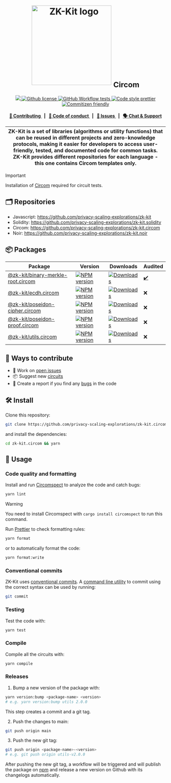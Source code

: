 <p align="center">
    <h1 align="center">
      <picture>
        <source media="(prefers-color-scheme: light)" srcset="https://github.com/privacy-scaling-explorations/zk-kit.circom/assets/11427903/75a1b761-34b7-47e9-b7a7-6ed9a8044a8f">
        <source media="(prefers-color-scheme: dark)" srcset="https://github.com/privacy-scaling-explorations/zk-kit.circom/assets/11427903/efd24510-3cff-4c7e-b660-b27b961d797e">
        <img width="250" alt="ZK-Kit logo" src="https://github.com/privacy-scaling-explorations/zk-kit.circom/assets/11427903/75a1b761-34b7-47e9-b7a7-6ed9a8044a8f">
      </picture>
      <sub>Circom</sub> 
    </h1>
</p>

<p align="center">
    <a href="https://github.com/privacy-scaling-explorations" target="_blank">
        <img src="https://img.shields.io/badge/project-PSE-blue.svg?style=flat-square">
    </a>
    <a href="https://github.com/privacy-scaling-explorations/zk-kit.circom/blob/main/LICENSE">
        <img alt="Github license" src="https://img.shields.io/github/license/privacy-scaling-explorations/zk-kit.circom.svg?style=flat-square">
    </a>
    <a href="https://github.com/privacy-scaling-explorations/zk-kit.circom/actions?query=workflow%3Atests">
        <img alt="GitHub Workflow tests" src="https://img.shields.io/github/actions/workflow/status/privacy-scaling-explorations/zk-kit.circom/tests.yml?branch=main&label=test&style=flat-square&logo=github">
    </a>
    <a href="https://prettier.io/">
        <img alt="Code style prettier" src="https://img.shields.io/badge/code%20style-prettier-f8bc45?style=flat-square&logo=prettier">
    </a>
    <a href="http://commitizen.github.io/cz-cli/">
        <img alt="Commitizen friendly" src="https://img.shields.io/badge/commitizen-friendly-586D76?style=flat-square">
    </a>
</p>

<div align="center">
    <h4>
        <a href="/CONTRIBUTING.md">
            👥 Contributing
        </a>
        <span>&nbsp;&nbsp;|&nbsp;&nbsp;</span>
        <a href="/CODE_OF_CONDUCT.md">
            🤝 Code of conduct
        </a>
        <span>&nbsp;&nbsp;|&nbsp;&nbsp;</span>
        <a href="https://github.com/privacy-scaling-explorations/zk-kit.circom/issues/new/choose">
            🔎 Issues
        </a>
        <span>&nbsp;&nbsp;|&nbsp;&nbsp;</span>
        <a href="https://appliedzkp.org/discord">
            🗣️ Chat &amp; Support
        </a>
    </h4>
</div>

| ZK-Kit is a set of libraries (algorithms or utility functions) that can be reused in different projects and zero-knowledge protocols, making it easier for developers to access user-friendly, tested, and documented code for common tasks. ZK-Kit provides different repositories for each language - this one contains Circom templates only. |
| ------------------------------------------------------------------------------------------------------------------------------------------------------------------------------------------------------------------------------------------------------------------------------------------------------------------------------------------------ |

> [!IMPORTANT]  
> Installation of [Circom](https://docs.circom.io/getting-started/installation/) required for circuit tests.

## 🗂️ Repositories

-   Javascript: https://github.com/privacy-scaling-explorations/zk-kit
-   Solidity: https://github.com/privacy-scaling-explorations/zk-kit.solidity
-   Circom: https://github.com/privacy-scaling-explorations/zk-kit.circom
-   Noir: https://github.com/privacy-scaling-explorations/zk-kit.noir

## 📦 Packages

<table>
    <th>Package</th>
    <th>Version</th>
    <th>Downloads</th>
    <th>Audited</th>
    <tbody>
        <tr>
            <td>
                <a href="https://github.com/privacy-scaling-explorations/zk-kit.circom/tree/main/packages/binary-merkle-root">
                    @zk-kit/binary-merkle-root.circom
                </a>
            </td>
            <td>
                <!-- NPM version -->
                <a href="https://npmjs.org/package/@zk-kit/binary-merkle-root.circom">
                    <img src="https://img.shields.io/npm/v/@zk-kit/binary-merkle-root.circom.svg?style=flat-square" alt="NPM version" />
                </a>
            </td>
            <td>
                <!-- Downloads -->
                <a href="https://npmjs.org/package/@zk-kit/binary-merkle-root.circom">
                    <img src="https://img.shields.io/npm/dm/@zk-kit/binary-merkle-root.circom.svg?style=flat-square" alt="Downloads" />
                </a>
            </td>
            <td>
                <a href="https://semaphore.pse.dev/Semaphore_4.0.0_Audit.pdf">
                    ✔️
                </a>
            </td>
        </tr>
        <tr>
            <td>
                <a href="https://github.com/privacy-scaling-explorations/zk-kit.circom/tree/main/packages/ecdh">
                    @zk-kit/ecdh.circom
                </a>
            </td>
            <td>
                <!-- NPM version -->
                <a href="https://npmjs.org/package/@zk-kit/ecdh.circom">
                    <img src="https://img.shields.io/npm/v/@zk-kit/ecdh.circom.svg?style=flat-square" alt="NPM version" />
                </a>
            </td>
            <td>
                <!-- Downloads -->
                <a href="https://npmjs.org/package/@zk-kit/ecdh.circom">
                    <img src="https://img.shields.io/npm/dm/@zk-kit/ecdh.circom.svg?style=flat-square" alt="Downloads" />
                </a>
            </td>
            <td>
                ❌
            </td>
        </tr>
        <tr>
            <td>
                <a href="https://github.com/privacy-scaling-explorations/zk-kit.circom/tree/main/packages/poseidon-cipher">
                    @zk-kit/poseidon-cipher.circom
                </a>
            </td>
            <td>
                <!-- NPM version -->
                <a href="https://npmjs.org/package/@zk-kit/poseidon-cipher.circom">
                    <img src="https://img.shields.io/npm/v/@zk-kit/poseidon-cipher.circom.svg?style=flat-square" alt="NPM version" />
                </a>
            </td>
            <td>
                <!-- Downloads -->
                <a href="https://npmjs.org/package/@zk-kit/poseidon-cipher.circom">
                    <img src="https://img.shields.io/npm/dm/@zk-kit/poseidon-cipher.circom.svg?style=flat-square" alt="Downloads" />
                </a>
            </td>
            <td>
                ❌
            </td>
        </tr>
        <tr>
            <td>
                <a href="https://github.com/privacy-scaling-explorations/zk-kit.circom/tree/main/packages/poseidon-proof">
                    @zk-kit/poseidon-proof.circom
                </a>
            </td>
            <td>
                <!-- NPM version -->
                <a href="https://npmjs.org/package/@zk-kit/poseidon-proof.circom">
                    <img src="https://img.shields.io/npm/v/@zk-kit/poseidon-proof.circom.svg?style=flat-square" alt="NPM version" />
                </a>
            </td>
            <td>
                <!-- Downloads -->
                <a href="https://npmjs.org/package/@zk-kit/poseidon-proof.circom">
                    <img src="https://img.shields.io/npm/dm/@zk-kit/poseidon-proof.circom.svg?style=flat-square" alt="Downloads" />
                </a>
            </td>
            <td>
                ❌
            </td>
        </tr>
        <tr>
            <td>
                <a href="https://github.com/privacy-scaling-explorations/zk-kit.circom/tree/main/packages/utils">
                    @zk-kit/utils.circom
                </a>
            </td>
            <td>
                <!-- NPM version -->
                <a href="https://npmjs.org/package/@zk-kit/utils.circom">
                    <img src="https://img.shields.io/npm/v/@zk-kit/utils.circom.svg?style=flat-square" alt="NPM version" />
                </a>
            </td>
            <td>
                <!-- Downloads -->
                <a href="https://npmjs.org/package/@zk-kit/utils.circom">
                    <img src="https://img.shields.io/npm/dm/@zk-kit/utils.circom.svg?style=flat-square" alt="Downloads" />
                </a>
            </td>
            <td>
                ❌
            </td>
        </tr>
    <tbody>
</table>

## 👥 Ways to contribute

-   🔧 Work on [open issues](https://github.com/privacy-scaling-explorations/zk-kit.circom/contribute)
-   📦 Suggest new [circuits](https://github.com/privacy-scaling-explorations/zk-kit.circom/issues/new?assignees=&labels=feature+%3Arocket%3A&template=---circuit.md&title=)
-   🐛 Create a report if you find any [bugs](https://github.com/privacy-scaling-explorations/zk-kit.circom/issues/new?assignees=&labels=bug+%F0%9F%90%9B&template=---bug.md&title=) in the code

## 🛠 Install

Clone this repository:

```bash
git clone https://github.com/privacy-scaling-explorations/zk-kit.circom.git
```

and install the dependencies:

```bash
cd zk-kit.circom && yarn
```

## 📜 Usage

### Code quality and formatting

Install and run [Circomspect](https://github.com/trailofbits/circomspect) to analyze the code and catch bugs:

```bash
yarn lint
```

> [!WARNING]  
> You need to install Circomspect with `cargo install circomspect` to run this command.

Run [Prettier](https://prettier.io/) to check formatting rules:

```bash
yarn format
```

or to automatically format the code:

```bash
yarn format:write
```

### Conventional commits

ZK-Kit uses [conventional commits](https://www.conventionalcommits.org/en/v1.0.0/). A [command line utility](https://github.com/commitizen/cz-cli) to commit using the correct syntax can be used by running:

```bash
git commit
```

### Testing

Test the code with:

```bash
yarn test
```

### Compile

Compile all the circuits with:

```bash
yarn compile
```

### Releases

1. Bump a new version of the package with:

```bash
yarn version:bump <package-name> <version>
# e.g. yarn version:bump utils 2.0.0
```

This step creates a commit and a git tag.

2. Push the changes to main:

```bash
git push origin main
```

3. Push the new git tag:

```bash
git push origin <package-name>-<version>
# e.g. git push origin utils-v2.0.0
```

After pushing the new git tag, a workflow will be triggered and will publish the package on [npm](https://www.npmjs.com/) and release a new version on Github with its changelogs automatically.
